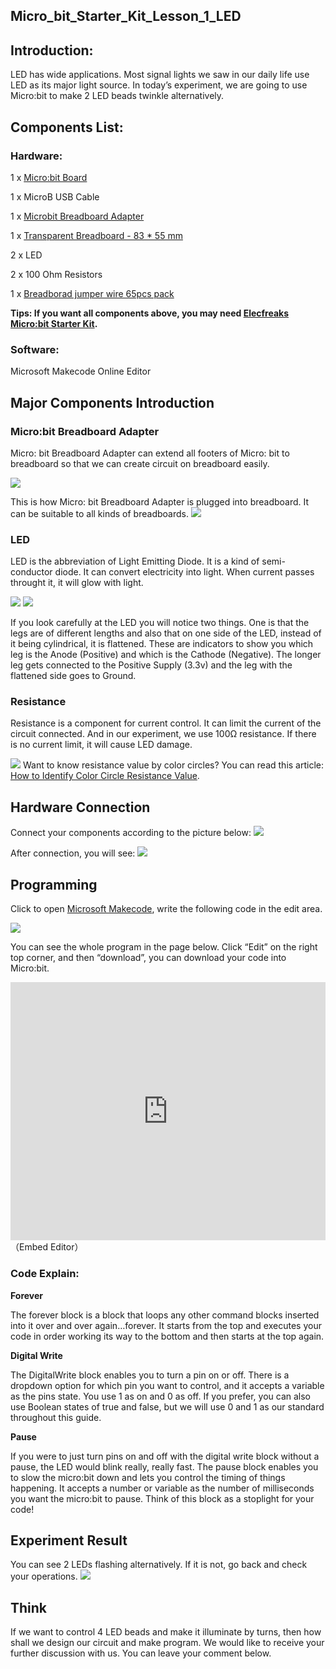 
## Micro_bit_Starter_Kit_Lesson_1_LED

## Introduction:

LED has wide applications. Most signal lights we saw in our daily life use LED as its major light source. In today’s experiment, we are going to use Micro:bit to make 2 LED beads twinkle alternatively.


## Components List:

### Hardware:

1 x [Micro:bit Board](http://www.elecfreaks.com/estore/bbc-micro-bit-board-for-coding-programming.html)

1 x MicroB USB Cable

1 x [Microbit Breadboard Adapter](http://www.elecfreaks.com/estore/microbit-breadboard-adapter.html)

1 x [Transparent Breadboard - 83 * 55 mm](http://www.elecfreaks.com/estore/transparent-breadboard-83-55-mm.html)

2 x LED

2 x 100 Ohm Resistors

1 x [Breadborad jumper wire 65pcs pack](http://www.elecfreaks.com/estore/breadborad-jumper-wire-65pcs-pack.html)


**Tips: If you want all components above, you may need [Elecfreaks Micro:bit Starter Kit](http://www.elecfreaks.com/estore/elecfreaks-micro-bit-starter-kit-795.html).**

### Software:

Microsoft Makecode Online Editor

## Major Components Introduction

### Micro:bit Breadboard Adapter

Micro: bit Breadboard Adapter can extend all footers of Micro: bit to breadboard so that we can create circuit on breadboard easily.

![](https://www.elecfreaks.com/wp-content/uploads/2018/03/1-5.jpg)
 
This is how Micro: bit Breadboard Adapter is plugged into breadboard. It can be suitable to all kinds of breadboards.
![](https://www.elecfreaks.com/wp-content/uploads/2018/03/2-3.jpg)
 
### LED

LED is the abbreviation of Light Emitting Diode. It is a kind of semi-conductor diode. It can convert electricity into light. When current passes throught it, it will glow with light.
 
![](https://www.elecfreaks.com/wp-content/uploads/2018/03/3-3.jpg)
![](https://www.elecfreaks.com/wp-content/uploads/2018/03/4-3.jpg)
 
If you look carefully at the LED you will notice two things. One is that the legs are of different lengths and also that on one side of the LED, instead of it being cylindrical, it is flattened. These are indicators to show you which leg is the Anode (Positive) and which is the Cathode (Negative). The longer leg gets connected to the Positive Supply (3.3v) and the leg with the flattened side goes to Ground.


### Resistance

Resistance is a component for current control. It can limit the current of the circuit connected. And in our experiment, we use 100Ω resistance. If there is no current limit, it will cause LED damage.

![](https://www.elecfreaks.com/wp-content/uploads/2018/03/5-3.jpg)
Want to know resistance value by color circles? You can read this article: [How to Identify Color Circle Resistance Value](https://www.elecfreaks.com/9158.html).


## Hardware Connection

Connect your components according to the picture below:
![](https://www.elecfreaks.com/wp-content/uploads/2018/03/6-2.png)
 
After connection, you will see:
![]( https://www.elecfreaks.com/wp-content/uploads/2018/03/7-3.jpg)


## Programming

Click to open [Microsoft Makecode](https://makecode.microbit.org/), write the following code in the edit area.

![](https://www.elecfreaks.com/wp-content/uploads/2018/03/8-2.jpg)
 
You can see the whole program in the page below. Click “Edit” on the right top corner, and then “download”, you can download your code into Micro:bit.

<div style="position:relative;height:0;padding-bottom:81.97%;overflow:hidden;"><iframe style="position:absolute;top:0;left:0;width:100%;height:100%;" src="https://makecode.microbit.org/---run?id=_ahjD3pXUk9ug" allowfullscreen="allowfullscreen" sandbox="allow-popups allow-forms allow-scripts allow-same-origin" frameborder="0"></iframe></div>
（Embed Editor）



### Code Explain:

**Forever**

The forever block is a block that loops any other command blocks inserted into it over and over again…forever. It starts from the top and executes your code in order working its way to the bottom and then starts at the top again.

**Digital Write**

The DigitalWrite block enables you to turn a pin on or off. There is a dropdown option for which pin you want to control, and it accepts a variable as the pins state. You use 1 as on and 0 as off. If you prefer, you can also use Boolean states of true and false, but we will use 0 and 1 as our standard throughout this guide.

**Pause**

If you were to just turn pins on and off with the digital write block without a pause, the LED would blink really, really fast. The pause block enables you to slow the micro:bit down and lets you control the timing of things happening. It accepts a number or variable as the number of milliseconds you want the micro:bit to pause. Think of this block as a stoplight for your code!

## Experiment Result

You can see 2 LEDs flashing alternatively. If it is not, go back and check your operations.
![](https://www.elecfreaks.com/wp-content/uploads/2018/03/1.gif)

## Think

If we want to control 4 LED beads and make it illuminate by turns, then how shall we design our circuit and make program. We would like to receive your further discussion with us. You can leave your comment below.
